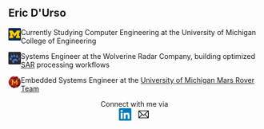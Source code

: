 ## Eric D'Urso

<a href="https://www.engin.umich.edu/"><img align="left" width="25" height="25" src="https://github.com/edurso/edurso/blob/master/img/um.png"></a>
Currently Studying Computer Engineering at the University of Michigan College of Engineering

<a href="https://radarography.com"><img align="left" width="25" height="25" src="https://github.com/edurso/edurso/blob/master/img/wrc.png"></a>
Systems Engineer at the Wolverine Radar Company, building optimized [SAR](https://www.earthdata.nasa.gov/learn/backgrounders/what-is-sar) processing workflows

<a href="https://mrover.org/"><img align="left" width="25" height="25" src="https://github.com/edurso/edurso/blob/master/img/mrover.png"></a>
Embedded Systems Engineer at the [University of Michigan Mars Rover Team](https://mrover.org/)


<div align="center">
    Connect with me via<br>
    <a href="https://www.linkedin.com/in/edurso/"><img width="25" height="25" src="https://github.com/edurso/edurso/blob/master/img/linkedin.png"></a>&nbsp;&nbsp;
    <a href="mailto:edurso@edurso.com"><img width="25" height="25" src="https://github.com/edurso/edurso/blob/master/img/email.png"></a>
</div>
